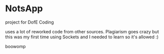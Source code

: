 # NotsApp

project for DofE Coding 

uses a lot of reworked code from other sources. Plagiarism goes crazy but this was my first time using Sockets and I needed to learn so it's allowed :) 

boowomp
